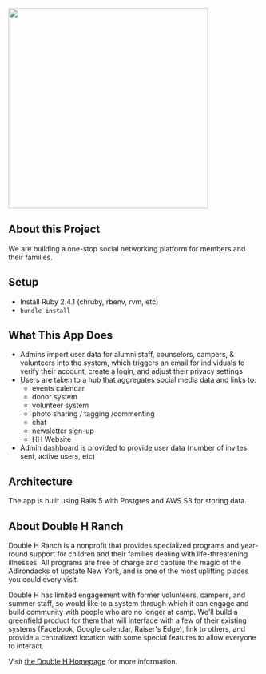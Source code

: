 <img src="https://scontent.cdninstagram.com/t51.2885-15/e35/11934886_1743596452540354_2127773869_n.jpg" width="400">

## About this Project

We are building a one-stop social networking platform for members and their
families.

## Setup

- Install Ruby 2.4.1 (chruby, rbenv, rvm, etc)
- `bundle install`

## What This App Does

* Admins import user data for alumni staff, counselors, campers, & volunteers into the system, which triggers an email for
  individuals to verify their account, create a login, and adjust their privacy
  settings
* Users are taken to a hub that aggregates social media data and links to:
  * events calendar
  * donor system
  * volunteer system
  * photo sharing / tagging /commenting
  * chat
  * newsletter sign-up
  * HH Website
* Admin dashboard is provided to provide user data (number of invites sent,
  active users, etc)

## Architecture

The app is built using Rails 5 with Postgres and AWS S3 for storing data.

## About Double H Ranch

Double H Ranch is a nonprofit that provides specialized programs and year-round
support for children and their families dealing with life-threatening illnesses.
All programs are free of charge and capture the magic of the Adirondacks of
upstate New York, and is one of the most uplifting places you could every visit.

Double H has limited engagement with former volunteers, campers, and summer
staff, so would like to a system through which it can engage and build community
with people who are no longer at camp. We'll build a greenfield product for them
that will interface with a few of their existing systems (Facebook, Google
calendar, Raiser's Edge), link to others, and provide a centralized location
with some special features to allow everyone to interact.

Visit [the Double H Homepage](https://www.doublehranch.org/) for more information.

